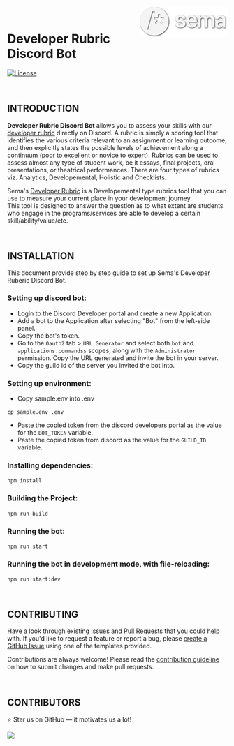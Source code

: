 $~$
<img width=200px align="right" src="https://github.com/MrHerbalizer/logo-for-sema/blob/master/sema%20(off-white)%20shadow.png?raw=true" alt="">

# Developer Rubric Discord Bot

[![License](https://img.shields.io/badge/License-AGPL%20v3-blue.svg)](https://github.com/Semalab/developer-rubric-discord-bot/blob/main/LICENSE.md)

$~$

## INTRODUCTION
**Developer Rubric Discord Bot** allows you to assess your skills with our [developer rubric](https://github.com/Semalab/developer-rubric) directly on Discord. 
A rubric is simply a scoring tool that identifies the various criteria relevant to an assignment or learning outcome, and then explicitly states the possible levels of achievement along a continuum (poor to excellent or novice to expert). Rubrics can be used to assess almost any type of student work, be it essays, final projects, oral presentations, or theatrical performances. There are four types of rubrics viz. Analytics, Developemental, Holistic and Checklists. 

Sema's [Developer Rubric](https://github.com/Semalab/developer-rubric) is a Developemental type rubrics tool that you can use to measure your current place in your development journey.  
This tool is designed to answer the question as to what extent are students who engage in the programs/services are able to develop a certain skill/ability/value/etc.

$~$

## INSTALLATION
This document provide step by step guide to set up Sema's Developer Ruberic Discord Bot.

### Setting up discord bot:
- Login to the Discord Developer portal and create a new Application.
- Add a bot to the Application after selecting "Bot" from the left-side panel.
- Copy the bot's token.
- Go to the `Oauth2` tab > `URL Generator` and select both `bot` and `applications.commandss` scopes, along with the `Administrator` permission. Copy the URL generated and invite the bot in your server.
- Copy the guild id of the server you invited the bot into.

### Setting up environment:
- Copy sample.env into .env  
``` 
cp sample.env .env
```
- Paste the copied token from the discord developers portal as the value for the `BOT_TOKEN` variable.
- Paste the copied token from discord as the value for the `GUILD_ID` variable.

### Installing dependencies: 
```
npm install
```
### Building the Project:
```
npm run build
```
### Running the bot:
```
npm run start
```
### Running the bot in development mode, with file-reloading:
```
npm run start:dev
```
$~$

## CONTRIBUTING

Have a look through existing [Issues](https://github.com/Semalab/developer-rubric-discord-bot/issues) and [Pull Requests](https://github.com/Semalab/developer-rubric-discord-bot/pulls) that you could help with. If you'd like to request a feature or report a bug, please [create a GitHub Issue](https://github.com/Semalab/developer-rubric-discord-bot/issues) using one of the templates provided.

Contributions are always welcome! Please read the [contribution guideline](CONTRIBUTING.md) on how to submit changes and make pull requests.

$~$

## CONTRIBUTORS

⭐ Star us on GitHub — it motivates us a lot!

<a href="https://github.com/Semalab/developer-rubric-discord-bot/graphs/contributors">
  <img src="https://contrib.rocks/image?repo=Semalab/developer-rubric-discord-bot" />
</a>

$~$

